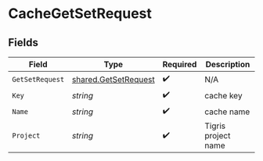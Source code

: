 # CacheGetSetRequest


## Fields

| Field                                                        | Type                                                         | Required                                                     | Description                                                  |
| ------------------------------------------------------------ | ------------------------------------------------------------ | ------------------------------------------------------------ | ------------------------------------------------------------ |
| `GetSetRequest`                                              | [shared.GetSetRequest](../../models/shared/getsetrequest.md) | :heavy_check_mark:                                           | N/A                                                          |
| `Key`                                                        | *string*                                                     | :heavy_check_mark:                                           | cache key                                                    |
| `Name`                                                       | *string*                                                     | :heavy_check_mark:                                           | cache name                                                   |
| `Project`                                                    | *string*                                                     | :heavy_check_mark:                                           | Tigris project name                                          |